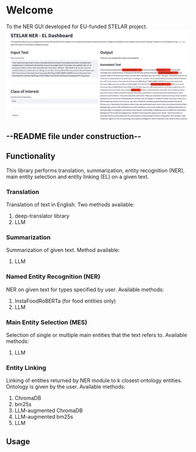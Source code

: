 # Welcome

To the NER GUI developed for EU-funded STELAR project.
![Screenshot of a comment on a GitHub issue showing an image, added in the Markdown, of an Octocat smiling and raising a tentacle.](Figures/dashboard.png)

## --README file under construction--

## Functionality

This library performs translation, summarization, entity recognition (NER), main entity selection and entity linking (EL) on a given text.

### Translation

Translation of text in English. Two methods available:
1. deep-translator library
2. LLM

### Summarization

Summarization of given text. Method available:
1. LLM

### Named Entity Recognition (NER)

NER on given text for types specified by user. Available methods:
1. InstaFoodRoBERTa (for food entities only)
2. LLM

### Main Entity Selection (MES)

Selection of single or multiple main entities that the text refers to. Available methods:
1. LLM

### Entity Linking

Linking of entities returned by NER module to k closest ontology entities. Ontology is given by the user. Available methods:
1. ChromaDB
2. bm25s
3. LLM-augmented ChromaDB
4. LLM-augmented bm25s
5. LLM

## Usage

